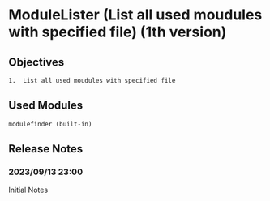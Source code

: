 # ModuleLister (List all used moudules with specified file) (1th version)
## Objectives
    
    1.  List all used moudules with specified file
## Used Modules

    modulefinder (built-in)
    
## Release Notes
### 2023/09/13 23:00
Initial Notes
